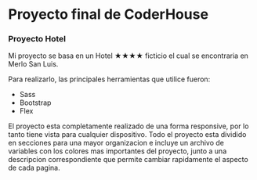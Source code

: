 # Proyecto final de CoderHouse
### Proyecto Hotel

Mi proyecto se basa en un Hotel &#9733;&#9733;&#9733;&#9733; ficticio el cual se encontraria en Merlo San Luis.

Para realizarlo, las principales herramientas que utilice fueron:

- Sass
- Bootstrap
- Flex

El proyecto esta completamente realizado de una forma responsive, por lo tanto tiene vista para cualquier dispositivo. Todo el proyecto esta dividido en secciones para una mayor organizacion e incluye un archivo de variables con los colores mas importantes del proyecto, junto a una descripcion correspondiente que permite cambiar rapidamente el aspecto de cada pagina.